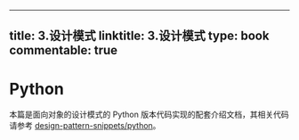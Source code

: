 
---
title: 3.设计模式
linktitle: 3.设计模式
type: book
commentable: true
---

# Python

本篇是面向对象的设计模式的 Python 版本代码实现的配套介绍文档，其相关代码请参考 [design-pattern-snippets/python](https://github.com/wx-chevalier/design-pattern-snippets)。

    